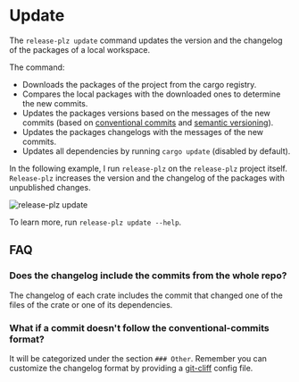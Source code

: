 # Update

The `release-plz update` command updates the version and the changelog of the
packages of a local workspace.

The command:

- Downloads the packages of the project from the cargo registry.
- Compares the local packages with the downloaded ones to determine the new commits.
- Updates the packages versions based on the messages of the new commits (based
  on [conventional commits](https://www.conventionalcommits.org/en/v1.0.0/) and
  [semantic versioning](https://semver.org/)).
- Updates the packages changelogs with the messages of the new commits.
- Updates all dependencies by running `cargo update` (disabled by default).

In the following example, I run `release-plz` on the `release-plz` project itself.
`Release-plz` increases the version and the changelog of the packages with
unpublished changes.

![release-plz update](https://user-images.githubusercontent.com/11428655/160762832-54300ddb-ec9c-4538-a611-c66490c47333.gif)

To learn more, run `release-plz update --help`.

## FAQ

### Does the changelog include the commits from the whole repo?

The changelog of each crate includes the commit that changed one of the
files of the crate or one of its dependencies.

### What if a commit doesn't follow the conventional-commits format?

It will be categorized under the section `### Other`.
Remember you can customize the changelog format by providing a
[git-cliff](https://github.com/orhun/git-cliff) config file.
